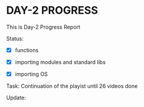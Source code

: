 # DAY-2 PROGRESS

This is Day-2 Progress Report

Status:
- [X] functions
- [X] importing modules and standard libs
- [X] importing OS


Task:
Continuation of the playist until 26 videos done


Update:

